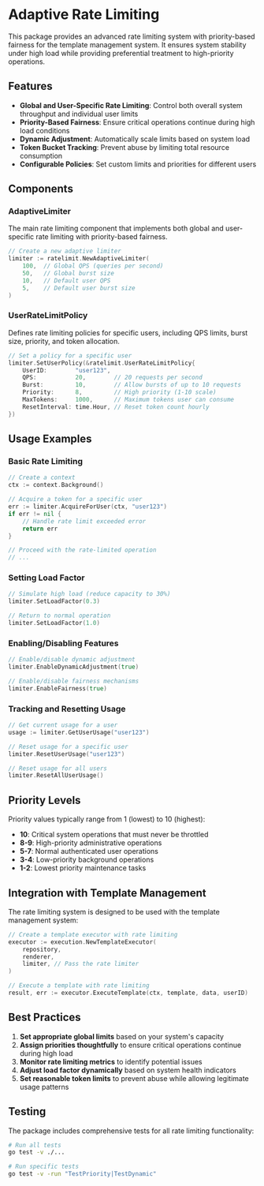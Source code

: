 # Adaptive Rate Limiting

This package provides an advanced rate limiting system with priority-based fairness for the template management system. It ensures system stability under high load while providing preferential treatment to high-priority operations.

## Features

- **Global and User-Specific Rate Limiting**: Control both overall system throughput and individual user limits
- **Priority-Based Fairness**: Ensure critical operations continue during high load conditions
- **Dynamic Adjustment**: Automatically scale limits based on system load
- **Token Bucket Tracking**: Prevent abuse by limiting total resource consumption
- **Configurable Policies**: Set custom limits and priorities for different users

## Components

### AdaptiveLimiter

The main rate limiting component that implements both global and user-specific rate limiting with priority-based fairness.

```go
// Create a new adaptive limiter
limiter := ratelimit.NewAdaptiveLimiter(
    100,  // Global QPS (queries per second)
    50,   // Global burst size
    10,   // Default user QPS
    5,    // Default user burst size
)
```

### UserRateLimitPolicy

Defines rate limiting policies for specific users, including QPS limits, burst size, priority, and token allocation.

```go
// Set a policy for a specific user
limiter.SetUserPolicy(&ratelimit.UserRateLimitPolicy{
    UserID:        "user123",
    QPS:           20,        // 20 requests per second
    Burst:         10,        // Allow bursts of up to 10 requests
    Priority:      8,         // High priority (1-10 scale)
    MaxTokens:     1000,      // Maximum tokens user can consume
    ResetInterval: time.Hour, // Reset token count hourly
})
```

## Usage Examples

### Basic Rate Limiting

```go
// Create a context
ctx := context.Background()

// Acquire a token for a specific user
err := limiter.AcquireForUser(ctx, "user123")
if err != nil {
    // Handle rate limit exceeded error
    return err
}

// Proceed with the rate-limited operation
// ...
```

### Setting Load Factor

```go
// Simulate high load (reduce capacity to 30%)
limiter.SetLoadFactor(0.3)

// Return to normal operation
limiter.SetLoadFactor(1.0)
```

### Enabling/Disabling Features

```go
// Enable/disable dynamic adjustment
limiter.EnableDynamicAdjustment(true)

// Enable/disable fairness mechanisms
limiter.EnableFairness(true)
```

### Tracking and Resetting Usage

```go
// Get current usage for a user
usage := limiter.GetUserUsage("user123")

// Reset usage for a specific user
limiter.ResetUserUsage("user123")

// Reset usage for all users
limiter.ResetAllUserUsage()
```

## Priority Levels

Priority values typically range from 1 (lowest) to 10 (highest):

- **10**: Critical system operations that must never be throttled
- **8-9**: High-priority administrative operations
- **5-7**: Normal authenticated user operations
- **3-4**: Low-priority background operations
- **1-2**: Lowest priority maintenance tasks

## Integration with Template Management

The rate limiting system is designed to be used with the template management system:

```go
// Create a template executor with rate limiting
executor := execution.NewTemplateExecutor(
    repository,
    renderer,
    limiter, // Pass the rate limiter
)

// Execute a template with rate limiting
result, err := executor.ExecuteTemplate(ctx, template, data, userID)
```

## Best Practices

1. **Set appropriate global limits** based on your system's capacity
2. **Assign priorities thoughtfully** to ensure critical operations continue during high load
3. **Monitor rate limiting metrics** to identify potential issues
4. **Adjust load factor dynamically** based on system health indicators
5. **Set reasonable token limits** to prevent abuse while allowing legitimate usage patterns

## Testing

The package includes comprehensive tests for all rate limiting functionality:

```bash
# Run all tests
go test -v ./...

# Run specific tests
go test -v -run "TestPriority|TestDynamic"
```
